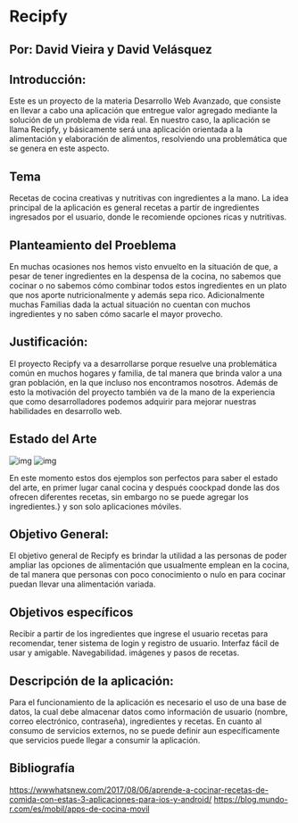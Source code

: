 # Recipfy

## Por: David Vieira y David Velásquez

## Introducción:

Este es un proyecto de la materia Desarrollo Web Avanzado, que consiste en llevar a cabo una aplicación que entregue valor agregado mediante la solución de un problema de vida real. En nuestro caso, la aplicación se llama Recipfy, y básicamente será una aplicación orientada a la alimentación y elaboración de alimentos, resolviendo una problemática que se genera en este aspecto.

## Tema

Recetas de cocina creativas y nutritivas con ingredientes a la mano.
La idea principal de la aplicación es general recetas a partir de ingredientes ingresados por el usuario, donde le recomiende opciones ricas y nutritivas.

## Planteamiento del Proeblema

En muchas ocasiones nos hemos visto envuelto en la situación de que, a pesar de tener ingredientes en la despensa de la cocina, no sabemos que cocinar o no sabemos cómo combinar
todos estos ingredientes en un plato que nos aporte nutricionalmente y además sepa rico. Adicionalmente muchas Familias dada la actual situación no cuentan con muchos ingredientes
y no saben cómo sacarle el mayor provecho.

## Justificación:

El proyecto Recipfy va a desarrollarse porque resuelve una problemática común en muchos hogares y familia, de tal manera que brinda valor a una gran población, en la que incluso
nos encontramos nosotros. Además de esto la motivación del proyecto también va de la mano de la experiencia que como desarrolladores podemos adquirir para mejorar nuestras habilidades
en desarrollo web.

## Estado del Arte

![img](https://i.imgur.com/CBzhUXZ.jpg)
![img](https://i.imgur.com/eNz95PL.jpg)

En este momento estos dos ejemplos son perfectos para saber el estado del arte, en primer lugar canal cocina y después coockpad donde las dos ofrecen diferentes recetas,
sin embargo no se puede agregar los ingredientes.} y son solo aplicaciones móviles.

## Objetivo General:

El objetivo general de Recipfy es brindar la utilidad a las personas de poder ampliar las opciones de alimentación que usualmente emplean en la cocina, de tal manera que
personas con poco conocimiento o nulo en para cocinar puedan llevar una alimentación variada.

## Objetivos específicos

Recibir a partir de los ingredientes que ingrese el usuario recetas para recomendar, tener sistema de login y registro de usuario. Interfaz fácil de usar y amigable. Navegabilidad. imágenes y pasos de recetas.

## Descripción de la aplicación:

Para el funcionamiento de la aplicación es necesario el uso de una base de datos, la cual debe almacenar datos como información de usuario (nombre, correo electrónico, contraseña),
ingredientes y recetas. En cuanto al consumo de servicios externos, no se puede definir aun específicamente que servicios puede llegar a consumir la aplicación.

## Bibliografía

https://wwwhatsnew.com/2017/08/06/aprende-a-cocinar-recetas-de-comida-con-estas-3-aplicaciones-para-ios-y-android/
https://blog.mundo-r.com/es/mobil/apps-de-cocina-movil
